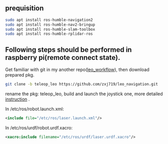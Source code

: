 ## prequisition
```bash
sudo apt install ros-humble-navigation2
sudo apt install ros-humble-nav2-bringup
sudo apt install ros-humble-slam-toolbox
sudo apt install ros-humble-rplidar-ros
```
## Following steps should be performed in raspberry pi(remote connect state).
Get familiar with git in my another repo([leo_workflow](https://github.com/zxj719/leo_workflow)), then download prepared pkg.

```bash
git clone -b teleop_leo https://github.com/zxj719/leo_navigation.git
```

rename the pkg: teleop_leo, build and launch the joystick one, more detailed [instruction](https://github.com/UoMMScRobotics/UOMDocumentationForLeoRover/blob/main/Task04_Steering_with_joystick/Joystick.md) .

In /etc/ros/robot.launch.xml:
```xml
<include file="/etc/ros/laser.launch.xml"/>
```

In /etc/ros/urdf/robot.urdf.xacro:
```xml
<xacro:include filename="/etc/ros/urdf/laser.urdf.xacro"/>
```

